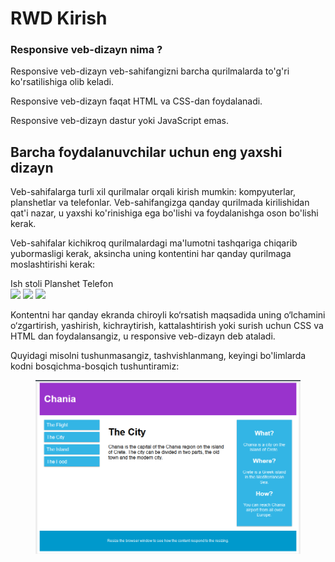 # RWD Kirish

### Responsive veb-dizayn nima ?

Responsive veb-dizayn veb-sahifangizni barcha qurilmalarda to'g'ri ko'rsatilishiga olib keladi.

Responsive veb-dizayn faqat HTML va CSS-dan foydalanadi.

Responsive veb-dizayn dastur yoki JavaScript emas.

## Barcha foydalanuvchilar uchun eng yaxshi dizayn

Veb-sahifalarga turli xil qurilmalar orqali kirish mumkin: kompyuterlar, planshetlar va telefonlar. Veb-sahifangizga qanday qurilmada kirilishidan qat'i nazar, u yaxshi ko'rinishiga ega bo'lishi va foydalanishga oson bo'lishi kerak.

Veb-sahifalar kichikroq qurilmalardagi ma'lumotni tashqariga chiqarib yubormasligi kerak, aksincha uning kontentini har qanday qurilmaga moslashtirishi kerak:

&#x20;                           Ish stoli                                                      Planshet                      Telefon\
![](https://www.w3schools.com/css/rwd\_desktop.png)                    ![](https://www.w3schools.com/css/rwd\_tablet.png)               ![](https://www.w3schools.com/css/rwd\_phone.png)

Kontentni har qanday ekranda chiroyli ko‘rsatish maqsadida uning o‘lchamini o‘zgartirish, yashirish, kichraytirish, kattalashtirish yoki surish uchun CSS va HTML dan foydalansangiz, u responsive veb-dizayn deb ataladi.

Quyidagi misolni tushunmasangiz, tashvishlanmang, keyingi bo'limlarda kodni bosqichma-bosqich tushuntiramiz:

<figure><img src="../.gitbook/assets/image (293).png" alt=""><figcaption></figcaption></figure>
